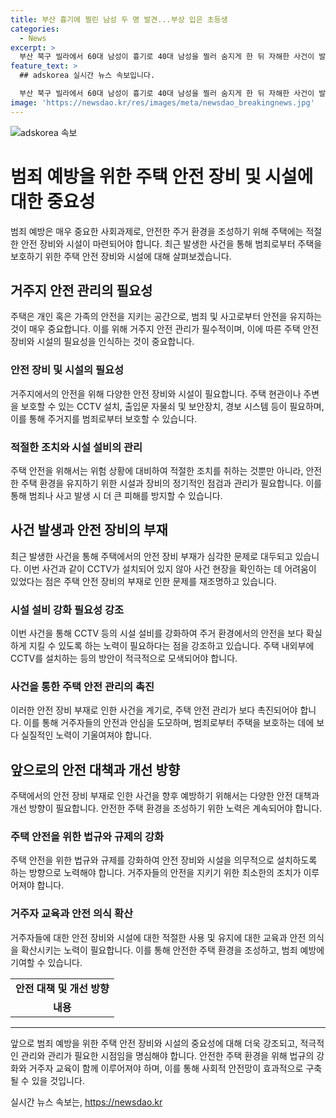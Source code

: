 ```yaml
---
title: 부산 흉기에 찔린 남성 두 명 발견...부상 입은 초등생
categories:
  - News
excerpt: >
  부산 북구 빌라에서 60대 남성이 흉기로 40대 남성을 찔러 숨지게 한 뒤 자해한 사건이 발생했다. 피해자의 딸도 흉기에 찔려 신고 후에야 부상을 알아챘으며, 경찰은 가해자와 피해자 간의 원한과 금전 문제를 조사 중이다. 사건 현장에 CCTV가 없어 목격자 확보에 노력하고 있다. (150자)
feature_text: >
  ## adskorea 실시간 뉴스 속보입니다.

  부산 북구 빌라에서 60대 남성이 흉기로 40대 남성을 찔러 숨지게 한 뒤 자해한 사건이 발생했다. 피해자의 딸도 흉기에 찔려 신고 후에야 부상을 알아챘으며, 경찰은 가해자와 피해자 간의 원한과 금전 문제를 조사 중이다. 사건 현장에 CCTV가 없어 목격자 확보에 노력하고 있다. (150자)
image: 'https://newsdao.kr/res/images/meta/newsdao_breakingnews.jpg'
---
```


<p><img src="https://newsdao.kr/res/images/meta/newsdao_breakingnews.jpg" alt="adskorea 속보" /></p>

<h1>범죄 예방을 위한 주택 안전 장비 및 시설에 대한 중요성</h1>

<p data-ke-size="size16">범죄 예방은 매우 중요한 사회과제로, 안전한 주거 환경을 조성하기 위해 주택에는 적절한 안전 장비와 시설이 마련되어야 합니다. 최근 발생한 사건을 통해 범죄로부터 주택을 보호하기 위한 주택 안전 장비와 시설에 대해 살펴보겠습니다.</p>

<h2 data-ke-size="size26">거주지 안전 관리의 필요성</h2>

<p data-ke-size="size16">주택은 개인 혹은 가족의 안전을 지키는 공간으로, 범죄 및 사고로부터 안전을 유지하는 것이 매우 중요합니다. 이를 위해 거주지 안전 관리가 필수적이며, 이에 따른 주택 안전 장비와 시설의 필요성을 인식하는 것이 중요합니다.</p>

<h3>안전 장비 및 시설의 필요성</h3>

<p data-ke-size="size16">거주지에서의 안전을 위해 다양한 안전 장비와 시설이 필요합니다. 주택 현관이나 주변을 보호할 수 있는 CCTV 설치, 출입문 자물쇠 및 보안장치, 경보 시스템 등이 필요하며, 이를 통해 주거지를 범죄로부터 보호할 수 있습니다.</p>

<h3>적절한 조치와 시설 설비의 관리</h3>

<p data-ke-size="size16">주택 안전을 위해서는 위험 상황에 대비하여 적절한 조치를 취하는 것뿐만 아니라, 안전한 주택 환경을 유지하기 위한 시설과 장비의 정기적인 점검과 관리가 필요합니다. 이를 통해 범죄나 사고 발생 시 더 큰 피해를 방지할 수 있습니다.</p>

<h2 data-ke-size="size26">사건 발생과 안전 장비의 부재</h2>

<p data-ke-size="size16">최근 발생한 사건을 통해 주택에서의 안전 장비 부재가 심각한 문제로 대두되고 있습니다. 이번 사건과 같이 CCTV가 설치되어 있지 않아 사건 현장을 확인하는 데 어려움이 있었다는 점은 주택 안전 장비의 부재로 인한 문제를 재조명하고 있습니다.</p>

<h3>시설 설비 강화 필요성 강조</h3>

<p data-ke-size="size16">이번 사건을 통해 CCTV 등의 시설 설비를 강화하여 주거 환경에서의 안전을 보다 확실하게 지킬 수 있도록 하는 노력이 필요하다는 점을 강조하고 있습니다. 주택 내외부에 CCTV를 설치하는 등의 방안이 적극적으로 모색되어야 합니다.</p>

<h3>사건을 통한 주택 안전 관리의 촉진</h3>

<p data-ke-size="size16">이러한 안전 장비 부재로 인한 사건을 계기로, 주택 안전 관리가 보다 촉진되어야 합니다. 이를 통해 거주자들의 안전과 안심을 도모하며, 범죄로부터 주택을 보호하는 데에 보다 실질적인 노력이 기울여져야 합니다.</p>

<h2 data-ke-size="size26">앞으로의 안전 대책과 개선 방향</h2>

<p data-ke-size="size16">주택에서의 안전 장비 부재로 인한 사건을 향후 예방하기 위해서는 다양한 안전 대책과 개선 방향이 필요합니다. 안전한 주택 환경을 조성하기 위한 노력은 계속되어야 합니다.</p>

<h3>주택 안전을 위한 법규와 규제의 강화</h3>

<p data-ke-size="size16">주택 안전을 위한 법규와 규제를 강화하여 안전 장비와 시설을 의무적으로 설치하도록 하는 방향으로 노력해야 합니다. 거주자들의 안전을 지키기 위한 최소한의 조치가 이루어져야 합니다.</p>

<h3>거주자 교육과 안전 의식 확산</h3>

<p data-ke-size="size16">거주자들에 대한 안전 장비와 시설에 대한 적절한 사용 및 유지에 대한 교육과 안전 의식을 확산시키는 노력이 필요합니다. 이를 통해 안전한 주택 환경을 조성하고, 범죄 예방에 기여할 수 있습니다.</p>

<table>
<tbody>
<tr>
<td style="text-align: center; height: 17px;"><b>안전 대책 및 개선 방향</b></td>
</tr>
<tr>
<td style="text-align: center; height: 17px;"><b>내용</b></td>
</tr>
</tbody>
</table>

<hr>

<p data-ke-size="size16">앞으로 범죄 예방을 위한 주택 안전 장비와 시설의 중요성에 대해 더욱 강조되고, 적극적인 관리와 관리가 필요한 시점임을 명심해야 합니다. 안전한 주택 환경을 위해 법규의 강화와 거주자 교육이 함께 이루어져야 하며, 이를 통해 사회적 안전망이 효과적으로 구축될 수 있을 것입니다.</p>
실시간 뉴스 속보는, <a href="https://newsdao.kr" rel="dofollow">https://newsdao.kr</a>


